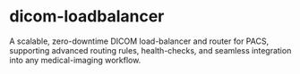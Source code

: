 # dicom-loadbalancer
A scalable, zero-downtime DICOM load-balancer and router for PACS, supporting advanced routing rules, health-checks, and seamless integration into any medical-imaging workflow.
